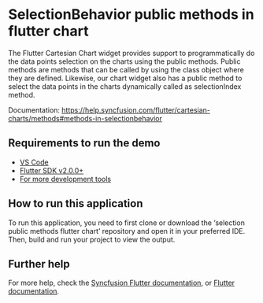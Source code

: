 # SelectionBehavior public methods in flutter chart


The Flutter Cartesian Chart widget provides support to programmatically do the data points selection on the charts using the public methods. Public methods are methods that can be called by using the class object where they are defined. Likewise, our chart widget also has a public method to select the data points in the charts dynamically called as selectionIndex method.

Documentation: https://help.syncfusion.com/flutter/cartesian-charts/methods#methods-in-selectionbehavior 

## Requirements to run the demo
* [VS Code](https://code.visualstudio.com/download)
* [Flutter SDK v2.0.0+](https://flutter.dev/docs/development/tools/sdk/overview)
* [For more development tools](https://flutter.dev/docs/development/tools/devtools/overview)

## How to run this application
To run this application, you need to first clone or download the ‘selection public methods flutter chart’ repository and open it in your preferred IDE. Then, build and run your project to view the output.

## Further help
For more help, check the [Syncfusion Flutter documentation](https://help.syncfusion.com/flutter/introduction/overview), or
 [Flutter documentation](https://flutter.dev/docs/get-started/install).
